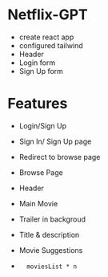 # Netflix-GPT

- create react app
- configured tailwind
- Header
- Login form
- Sign Up form

# Features

- Login/Sign Up
-   Sign In/ Sign Up page
-   Redirect to browse page

- Browse Page
-   Header
-   Main Movie
-   Trailer in backgroud
-   Title & description
-   Movie Suggestions
-       moviesList * n


